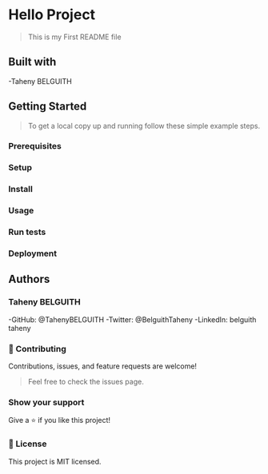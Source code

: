 # Hello Project

> This is my First README file

## Built with

-Taheny BELGUITH


## Getting Started

> To get a local copy up and running follow these simple example steps.

### Prerequisites

### Setup

### Install

### Usage

### Run tests

### Deployment

## Authors

### Taheny BELGUITH

-GitHub: @TahenyBELGUITH
-Twitter: @BelguithTaheny
-LinkedIn: belguith taheny

### 🤝 Contributing

Contributions, issues, and feature requests are welcome!

> Feel free to check the issues page.

### Show your support

Give a ⭐️ if you like this project!

### 📝 License

This project is MIT licensed.
